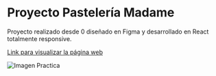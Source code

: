 # Proyecto Pastelería Madame

Proyecto realizado desde 0 diseñado en Figma y desarrollado en React totalmente responsive.

[Link para visualizar la página web](https://pasteleria-madame.vercel.app/)

![Imagen Practica](https://raw.githubusercontent.com/Deijux/pasteleria-madame/main/img/imgpractica.webp)
